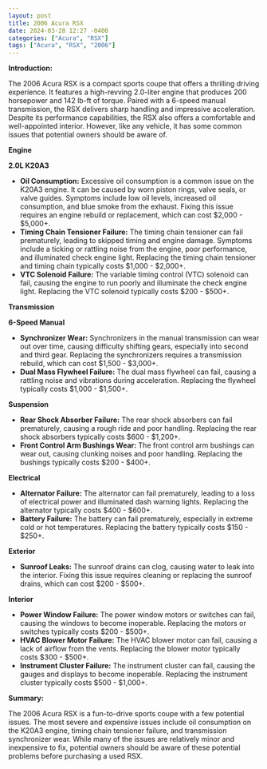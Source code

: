 ```yaml
---
layout: post
title: 2006 Acura RSX
date: 2024-03-28 12:27 -0400
categories: ["Acura", "RSX"]
tags: ["Acura", "RSX", "2006"]
---
```

**Introduction:**

The 2006 Acura RSX is a compact sports coupe that offers a thrilling driving experience. It features a high-revving 2.0-liter engine that produces 200 horsepower and 142 lb-ft of torque. Paired with a 6-speed manual transmission, the RSX delivers sharp handling and impressive acceleration. Despite its performance capabilities, the RSX also offers a comfortable and well-appointed interior. However, like any vehicle, it has some common issues that potential owners should be aware of.

**Engine**

**2.0L K20A3**

* **Oil Consumption:** Excessive oil consumption is a common issue on the K20A3 engine. It can be caused by worn piston rings, valve seals, or valve guides. Symptoms include low oil levels, increased oil consumption, and blue smoke from the exhaust. Fixing this issue requires an engine rebuild or replacement, which can cost $2,000 - $5,000+.
* **Timing Chain Tensioner Failure:** The timing chain tensioner can fail prematurely, leading to skipped timing and engine damage. Symptoms include a ticking or rattling noise from the engine, poor performance, and illuminated check engine light. Replacing the timing chain tensioner and timing chain typically costs $1,000 - $2,000+.
* **VTC Solenoid Failure:** The variable timing control (VTC) solenoid can fail, causing the engine to run poorly and illuminate the check engine light. Replacing the VTC solenoid typically costs $200 - $500+.

**Transmission**

**6-Speed Manual**

* **Synchronizer Wear:** Synchronizers in the manual transmission can wear out over time, causing difficulty shifting gears, especially into second and third gear. Replacing the synchronizers requires a transmission rebuild, which can cost $1,500 - $3,000+.
* **Dual Mass Flywheel Failure:** The dual mass flywheel can fail, causing a rattling noise and vibrations during acceleration. Replacing the flywheel typically costs $1,000 - $1,500+.

**Suspension**

* **Rear Shock Absorber Failure:** The rear shock absorbers can fail prematurely, causing a rough ride and poor handling. Replacing the rear shock absorbers typically costs $600 - $1,200+.
* **Front Control Arm Bushings Wear:** The front control arm bushings can wear out, causing clunking noises and poor handling. Replacing the bushings typically costs $200 - $400+.

**Electrical**

* **Alternator Failure:** The alternator can fail prematurely, leading to a loss of electrical power and illuminated dash warning lights. Replacing the alternator typically costs $400 - $600+.
* **Battery Failure:** The battery can fail prematurely, especially in extreme cold or hot temperatures. Replacing the battery typically costs $150 - $250+.

**Exterior**

* **Sunroof Leaks:** The sunroof drains can clog, causing water to leak into the interior. Fixing this issue requires cleaning or replacing the sunroof drains, which can cost $200 - $500+.

**Interior**

* **Power Window Failure:** The power window motors or switches can fail, causing the windows to become inoperable. Replacing the motors or switches typically costs $200 - $500+.
* **HVAC Blower Motor Failure:** The HVAC blower motor can fail, causing a lack of airflow from the vents. Replacing the blower motor typically costs $300 - $500+.
* **Instrument Cluster Failure:** The instrument cluster can fail, causing the gauges and displays to become inoperable. Replacing the instrument cluster typically costs $500 - $1,000+.

**Summary:**

The 2006 Acura RSX is a fun-to-drive sports coupe with a few potential issues. The most severe and expensive issues include oil consumption on the K20A3 engine, timing chain tensioner failure, and transmission synchronizer wear. While many of the issues are relatively minor and inexpensive to fix, potential owners should be aware of these potential problems before purchasing a used RSX.
